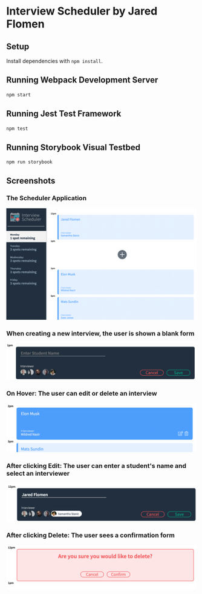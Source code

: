 # Interview Scheduler by Jared Flomen

## Setup

Install dependencies with `npm install`.

## Running Webpack Development Server

```sh
npm start
```

## Running Jest Test Framework

```sh
npm test
```

## Running Storybook Visual Testbed

```sh
npm run storybook
```

## Screenshots

### The Scheduler Application
![The Scheduler Application](https://github.com/JaredFlomen/scheduler/blob/master/docs/Scheduler.png?raw=true)

### When creating a new interview, the user is shown a blank form
![Blank](https://github.com/JaredFlomen/scheduler/blob/master/docs/Blank%20Form.png?raw=true)

### On Hover: The user can edit or delete an interview
![Hover](https://github.com/JaredFlomen/scheduler/blob/master/docs/Highlighted.png?raw=true)

### After clicking Edit: The user can enter a student's name and select an interviewer
![Edit](https://github.com/JaredFlomen/scheduler/blob/master/docs/Edit.png?raw=true)

### After clicking Delete: The user sees a confirmation form 
![Delete](https://github.com/JaredFlomen/scheduler/blob/master/docs/Confirm%20Delete.png?raw=true)



